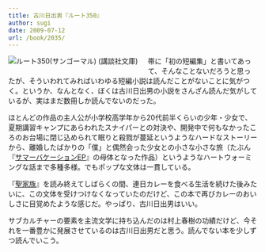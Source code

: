 ```yaml
---
title: 古川日出男『ルート350』
author: sugi
date: 2009-07-12
url: /book/2035/
---
```

<a href="http://www.amazon.co.jp/exec/obidos/ASIN/4062763389/chezsugi-22/ref=nosim/" name="amazletlink" target="_blank"><img src="http://i0.wp.com/ecx.images-amazon.com/images/I/412N92mVldL._SL160_.jpg?w=660" alt="ルート350(サンゴーマル) (講談社文庫)" class="alignleft" style="float: left; margin: 0 20px 20px 0;" data-recalc-dims="1" /></a>

帯に「初の短編集」と書いてあって、そんなことないだろうと思ったが、そういわれてみればいわゆる短編小説は読んだことがないことに気がつく。というか、なんとなく、ぼくは古川日出男の小説をさんざん読んだ気がしているが、実はまだ数冊しか読んでないのだった。

ほとんどの作品の主人公が小学校高学年から20代前半くらいの少年・少女で、夏期講習キャンプにあらわれたスナイパーとの対決や、開発中で何もなかったころのお台場に閉じ込められて眠りと殺戮が蔓延というようなハードなストーリーから、離婚したばかりの「僕」と偶然会った少女との小さな小さな旅（たぶん『[サマーバケーションEP][1]』の母体となった作品）というようなハートウォーミングな話まで多種多様。でもポップな文体は一貫している。

『[聖家族][2]』を読み終えてしばらくの間、連日カレーを食べる生活を続けた後みたいに、この文体を受けつけなくなっていたのだけど、この本で再びカレーのおいしさに目覚めたような感じだ。やっぱり、古川日出男はいい。

サブカルチャーの要素を主流文学に持ち込んだのは村上春樹の功績だけど、今それを一番豊かに発展させているのは古川日出男だと思う。読んでない本を少しずつ読んでいこう。


 [1]: http://asharpminor.com/book/20080107.html
 [2]: http://asharpminor.com/book/20090209.html
